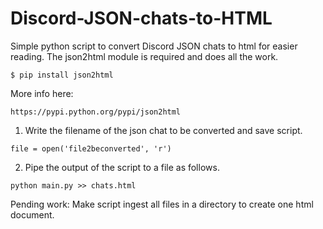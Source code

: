 # Discord-JSON-chats-to-HTML

Simple python script to convert Discord JSON chats to html for easier reading.
The json2html module is required and does all the work. 

``` $ pip install json2html ```

More info here:

``` https://pypi.python.org/pypi/json2html ``` 


1. Write the filename of the json chat to be converted and save script.

``` file = open('file2beconverted', 'r') ```

2. Pipe the output of the script to a file as follows.

``` python main.py >> chats.html ```

Pending work: Make script ingest all files in a directory to create one html document.
